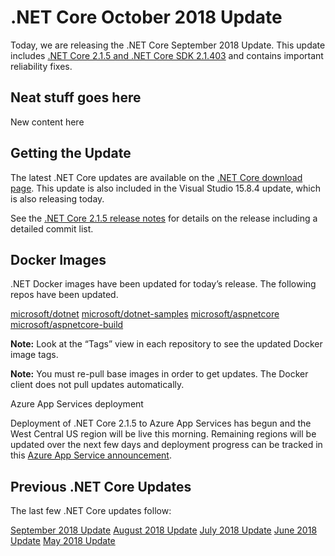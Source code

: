 # .NET Core October 2018 Update

Today, we are releasing the .NET Core September 2018 Update. This update includes [.NET Core 2.1.5 and .NET Core SDK 2.1.403](https://www.microsoft.com/net/download/dotnet-core/2.1#sdk-2.1.403) and contains important reliability fixes.

## Neat stuff goes here

New content here

## Getting the Update

The latest .NET Core updates are available on the [.NET Core download page](https://www.microsoft.com/net/download/all). This update is also included in the Visual Studio 15.8.4 update, which is also releasing today.

See the [.NET Core 2.1.5 release notes](https://github.com/dotnet/core/blob/master/release-notes/2.1/2.1.5/2.1.5.md) for details on the release including a detailed commit list.

## Docker Images

.NET Docker images have been updated for today’s release. The following repos have been updated.

[microsoft/dotnet](https://hub.docker.com/r/microsoft/dotnet/)
[microsoft/dotnet-samples](https://hub.docker.com/r/microsoft/dotnet-samples/)
[microsoft/aspnetcore](microsoft/aspnetcore)
[microsoft/aspnetcore-build](https://hub.docker.com/r/microsoft/aspnetcore-build/)

**Note:** Look at the “Tags” view in each repository to see the updated Docker image tags.

**Note:** You must re-pull base images in order to get updates. The Docker client does not pull updates automatically.

Azure App Services deployment

Deployment of .NET Core 2.1.5 to Azure App Services has begun and the West Central US region will be live this morning. Remaining regions will be updated over the next few days and deployment progress can be tracked in this [Azure App Service announcement](https://github.com/Azure/app-service-announcements/issues/133).

## Previous .NET Core Updates

The last few .NET Core updates follow:

[September 2018 Update](https://blogs.msdn.microsoft.com/dotnet/2018/09/11/net-core-september-2018-update/)
[August 2018 Update](https://blogs.msdn.microsoft.com/dotnet/2018/08/21/net-core-august-2018-update/)
[July 2018 Update](https://blogs.msdn.microsoft.com/dotnet/2018/07/10/net-core-july-2018-update/)
[June 2018 Update](https://blogs.msdn.microsoft.com/dotnet/2018/06/22/net-core-2-1-june-update/)
[May 2018 Update](https://blogs.msdn.microsoft.com/dotnet/2018/05/08/net-core-may-2018-update/)